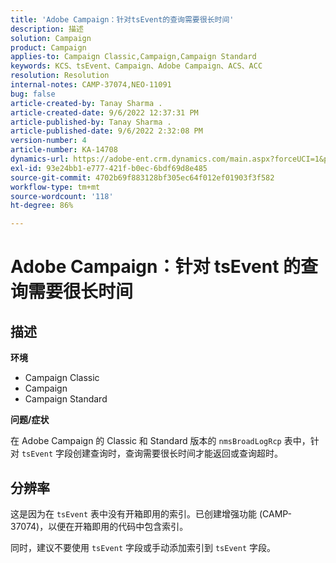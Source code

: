 ```yaml
---
title: 'Adobe Campaign：针对tsEvent的查询需要很长时间'
description: 描述
solution: Campaign
product: Campaign
applies-to: Campaign Classic,Campaign,Campaign Standard
keywords: KCS、tsEvent、Campaign、Adobe Campaign、ACS、ACC
resolution: Resolution
internal-notes: CAMP-37074,NEO-11091
bug: false
article-created-by: Tanay Sharma .
article-created-date: 9/6/2022 12:37:31 PM
article-published-by: Tanay Sharma .
article-published-date: 9/6/2022 2:32:08 PM
version-number: 4
article-number: KA-14708
dynamics-url: https://adobe-ent.crm.dynamics.com/main.aspx?forceUCI=1&pagetype=entityrecord&etn=knowledgearticle&id=a03690ab-e02d-ed11-9db1-002248086735
exl-id: 93e24bb1-e777-421f-b0ec-6bdf69d8e485
source-git-commit: 4702b69f883128bf305ec64f012ef01903f3f582
workflow-type: tm+mt
source-wordcount: '118'
ht-degree: 86%

---
```


# Adobe Campaign：针对 tsEvent 的查询需要很长时间

## 描述


<b>环境</b>

- Campaign Classic
- Campaign
- Campaign Standard




<b>问题/症状</b>

在 Adobe Campaign 的 Classic 和 Standard 版本的 `nmsBroadLogRcp` 表中，针对 `tsEvent` 字段创建查询时，查询需要很长时间才能返回或查询超时。


## 分辨率


这是因为在 `tsEvent` 表中没有开箱即用的索引。已创建增强功能 (CAMP-37074)，以便在开箱即用的代码中包含索引。

同时，建议不要使用 `tsEvent` 字段或手动添加索引到 `tsEvent` 字段。

